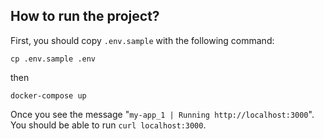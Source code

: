 ## How to run the project?

First, you should copy `.env.sample` with the following command:

```
cp .env.sample .env
```

then

```
docker-compose up
```

Once you see the message "`my-app_1 | Running http://localhost:3000`". You should be able to run
`curl localhost:3000`.
